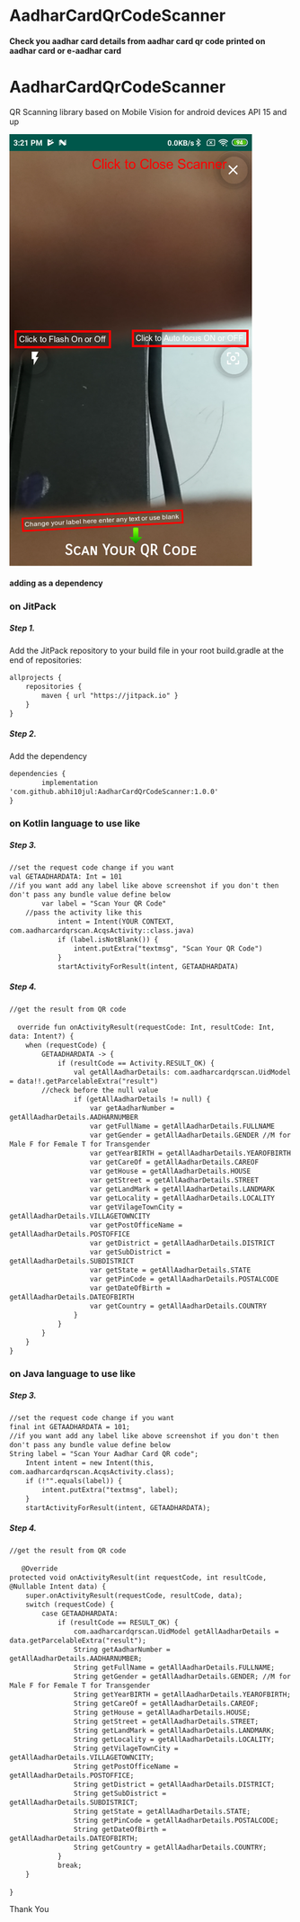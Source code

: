 # AadharCardQrCodeScanner
#### Check you aadhar card details from aadhar card qr code printed on aadhar card or e-aadhar card

# AadharCardQrCodeScanner

QR Scanning library based on Mobile Vision for android devices API 15 and up

![In action](https://github.com/abhi10jul/AadharCardQrCodeScanner/blob/master/ss.png)

#### adding as a dependency

### on JitPack

##### Step 1. 
Add the JitPack repository to your build file in your root build.gradle at the end of repositories:

	allprojects {
		repositories {
			maven { url "https://jitpack.io" }
		}
	}
##### Step 2. 
Add the dependency

    dependencies {
	        implementation 'com.github.abhi10jul:AadharCardQrCodeScanner:1.0.0'
	}
  
  
### on Kotlin language to use like

##### Step 3. 

	//set the request code change if you want
	val GETAADHARDATA: Int = 101
	//if you want add any label like above screenshot if you don't then don't pass any bundle value define below
    		var label = "Scan Your QR Code"
		//pass the activity like this
                intent = Intent(YOUR CONTEXT, com.aadharcardqrscan.AcqsActivity::class.java)
                if (label.isNotBlank()) {
                    intent.putExtra("textmsg", "Scan Your QR Code")
                }
                startActivityForResult(intent, GETAADHARDATA)


##### Step 4. 


	//get the result from QR code
	
	  override fun onActivityResult(requestCode: Int, resultCode: Int, data: Intent?) {
        when (requestCode) {
            GETAADHARDATA -> {
                if (resultCode == Activity.RESULT_OK) {
                    val getAllAadharDetails: com.aadharcardqrscan.UidModel = data!!.getParcelableExtra("result")
		    //check before the null value 
                    if (getAllAadharDetails != null) {
                        var getAadharNumber = getAllAadharDetails.AADHARNUMBER
                        var getFullName = getAllAadharDetails.FULLNAME
                        var getGender = getAllAadharDetails.GENDER //M for Male F for Female T for Transgender
                        var getYearBIRTH = getAllAadharDetails.YEAROFBIRTH
                        var getCareOf = getAllAadharDetails.CAREOF
                        var getHouse = getAllAadharDetails.HOUSE
                        var getStreet = getAllAadharDetails.STREET
                        var getLandMark = getAllAadharDetails.LANDMARK
                        var getLocality = getAllAadharDetails.LOCALITY
                        var getVilageTownCity = getAllAadharDetails.VILLAGETOWNCITY
                        var getPostOfficeName = getAllAadharDetails.POSTOFFICE
                        var getDistrict = getAllAadharDetails.DISTRICT
                        var getSubDistrict = getAllAadharDetails.SUBDISTRICT
                        var getState = getAllAadharDetails.STATE
                        var getPinCode = getAllAadharDetails.POSTALCODE
                        var getDateOfBirth = getAllAadharDetails.DATEOFBIRTH
                        var getCountry = getAllAadharDetails.COUNTRY
                    }
                }
            }
        }
    }


### on Java language to use like

##### Step 3. 

	//set the request code change if you want
	final int GETAADHARDATA = 101;
	//if you want add any label like above screenshot if you don't then don't pass any bundle value define below
	String label = "Scan Your Aadhar Card QR code";
        Intent intent = new Intent(this, com.aadharcardqrscan.AcqsActivity.class);
        if (!"".equals(label)) {
            intent.putExtra("textmsg", label);
        }
        startActivityForResult(intent, GETAADHARDATA);


##### Step 4. 


	//get the result from QR code
	
	   @Override
    protected void onActivityResult(int requestCode, int resultCode, @Nullable Intent data) {
        super.onActivityResult(requestCode, resultCode, data);
        switch (requestCode) {
            case GETAADHARDATA:
                if (resultCode == RESULT_OK) {
                    com.aadharcardqrscan.UidModel getAllAadharDetails = data.getParcelableExtra("result");
                    String getAadharNumber = getAllAadharDetails.AADHARNUMBER;
                    String getFullName = getAllAadharDetails.FULLNAME;
                    String getGender = getAllAadharDetails.GENDER; //M for Male F for Female T for Transgender
                    String getYearBIRTH = getAllAadharDetails.YEAROFBIRTH;
                    String getCareOf = getAllAadharDetails.CAREOF;
                    String getHouse = getAllAadharDetails.HOUSE;
                    String getStreet = getAllAadharDetails.STREET;
                    String getLandMark = getAllAadharDetails.LANDMARK;
                    String getLocality = getAllAadharDetails.LOCALITY;
                    String getVilageTownCity = getAllAadharDetails.VILLAGETOWNCITY;
                    String getPostOfficeName = getAllAadharDetails.POSTOFFICE;
                    String getDistrict = getAllAadharDetails.DISTRICT;
                    String getSubDistrict = getAllAadharDetails.SUBDISTRICT;
                    String getState = getAllAadharDetails.STATE;
                    String getPinCode = getAllAadharDetails.POSTALCODE;
                    String getDateOfBirth = getAllAadharDetails.DATEOFBIRTH;
                    String getCountry = getAllAadharDetails.COUNTRY;
                }
                break;
        }

    }
    
    
    
 
 
 Thank You
